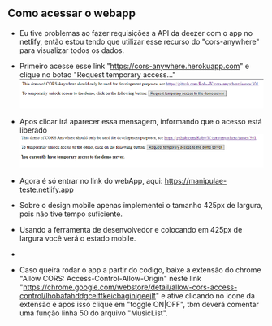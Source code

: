 ## Como acessar o webapp

- Eu tive problemas ao fazer requisições a API da deezer com o app no netlify, então estou tendo que utilizar esse recurso do "cors-anywhere" para visualizar todos os dados.

- Primeiro acesse esse link "https://cors-anywhere.herokuapp.com" e clique no botao "Request temporary access..."
![Screenshot](cors.png)

- Apos clicar irá aparecer essa mensagem, informando que o acesso está liberado
![Screenshot](cors-after-click.png)

- Agora é só entrar no link do webApp, aqui: https://manipulae-teste.netlify.app

- Sobre o design mobile apenas implementei o tamanho 425px de largura, pois não tive tempo suficiente.
- Usando a ferramenta de desenvolvedor e colocando em 425px de largura você verá o estado mobile.
- 
- Caso queira rodar o app a partir do codigo, baixe a extensão do chrome "Allow CORS: Access-Control-Allow-Origin" neste link "https://chrome.google.com/webstore/detail/allow-cors-access-control/lhobafahddgcelffkeicbaginigeejlf" e ative clicando no icone da extensão e apos isso clique em "toggle ON|OFF", tbm deverá comentar uma função linha 50 do arquivo "MusicList".